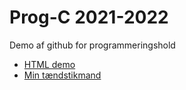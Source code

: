 # Prog-C 2021-2022

Demo af github for programmeringshold

- [HTML demo](html-demo/) 
- [Min tændstikmand](stickman-demo/) 
